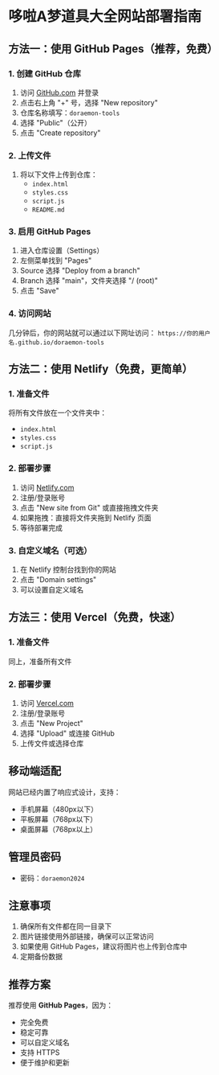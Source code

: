 # 哆啦A梦道具大全网站部署指南

## 方法一：使用 GitHub Pages（推荐，免费）

### 1. 创建 GitHub 仓库
1. 访问 [GitHub.com](https://github.com) 并登录
2. 点击右上角 "+" 号，选择 "New repository"
3. 仓库名称填写：`doraemon-tools`
4. 选择 "Public"（公开）
5. 点击 "Create repository"

### 2. 上传文件
1. 将以下文件上传到仓库：
   - `index.html`
   - `styles.css`
   - `script.js`
   - `README.md`

### 3. 启用 GitHub Pages
1. 进入仓库设置（Settings）
2. 左侧菜单找到 "Pages"
3. Source 选择 "Deploy from a branch"
4. Branch 选择 "main"，文件夹选择 "/ (root)"
5. 点击 "Save"

### 4. 访问网站
几分钟后，你的网站就可以通过以下网址访问：
`https://你的用户名.github.io/doraemon-tools`

## 方法二：使用 Netlify（免费，更简单）

### 1. 准备文件
将所有文件放在一个文件夹中：
- `index.html`
- `styles.css`
- `script.js`

### 2. 部署步骤
1. 访问 [Netlify.com](https://netlify.com)
2. 注册/登录账号
3. 点击 "New site from Git" 或直接拖拽文件夹
4. 如果拖拽：直接将文件夹拖到 Netlify 页面
5. 等待部署完成

### 3. 自定义域名（可选）
1. 在 Netlify 控制台找到你的网站
2. 点击 "Domain settings"
3. 可以设置自定义域名

## 方法三：使用 Vercel（免费，快速）

### 1. 准备文件
同上，准备所有文件

### 2. 部署步骤
1. 访问 [Vercel.com](https://vercel.com)
2. 注册/登录账号
3. 点击 "New Project"
4. 选择 "Upload" 或连接 GitHub
5. 上传文件或选择仓库

## 移动端适配

网站已经内置了响应式设计，支持：
- 手机屏幕（480px以下）
- 平板屏幕（768px以下）
- 桌面屏幕（768px以上）

## 管理员密码
- 密码：`doraemon2024`

## 注意事项
1. 确保所有文件都在同一目录下
2. 图片链接使用外部链接，确保可以正常访问
3. 如果使用 GitHub Pages，建议将图片也上传到仓库中
4. 定期备份数据

## 推荐方案
推荐使用 **GitHub Pages**，因为：
- 完全免费
- 稳定可靠
- 可以自定义域名
- 支持 HTTPS
- 便于维护和更新 